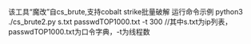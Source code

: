 该工具“魔改”自cs_brute,支持cobalt strike批量破解
运行命令示例
python3 ./cs_brute2.py s.txt passwdTOP1000.txt -t 300  //其中s.txt为ip列表，passwdTOP1000.txt为口令字典，-t为线程数
